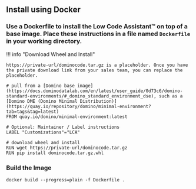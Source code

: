 ## Install using Docker

### Use a Dockerfile to install the Low Code Assistant™ on top of a base image. Place these instructions in a file named `Dockerfile` in your working directory. 

!!! info "Download Wheel and Install"

    https://private-url/dominocode.tar.gz is a placeholder. Once you have the private download link from your sales team, you can replace the placeholder.

```
# pull from a [Domino base image](https://docs.dominodatalab.com/en/latest/user_guide/0d73c6/domino-standard-environments/#_domino_standard_environment_dse), such as a [Domino DME (Domino Minimal Distribution)](https://quay.io/repository/domino/minimal-environment?tab=tags&tag=latest)
FROM quay.io/domino/minimal-environment:latest

# Optional: Maintainer / Label instructions
LABEL "Customizations"="LCA"

# download wheel and install
RUN wget https://private-url/dominocode.tar.gz
RUN pip install dominocode.tar.gz.whl
```

### Build the Image 

```
docker build --progress=plain -f Dockerfile . 
